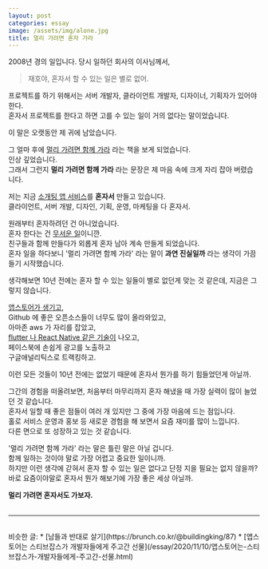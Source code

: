 ```yaml
---
layout: post
categories: essay
image: /assets/img/alone.jpg
title: 멀리 가려면 혼자 가라
---
```


2008년 경의 일입니다. 당시 일하던 회사의 이사님께서,  
> 재호야, 혼자서 할 수 있는 일은 별로 없어.

프로젝트를 하기 위해서는 서버 개발자, 클라이언트 개발자, 디자이너, 기획자가 있어야 한다.  
혼자서 프로젝트를 한다고 하면 고를 수 있는 일이 거의 없다는 말이었습니다.  

이 말은 오랫동안 제 귀에 남았습니다.

그 얼마 후에 [멀리 가려면 함께 가라](https://www.aladin.co.kr/shop/wproduct.aspx?ItemId=4294014) 라는 책을 보게 되었습니다.  
인상 깊었습니다.  
그래서 그런지 **멀리 가려면 함께 가라** 라는 문장은 제 마음 속에 크게 자리 잡아 버렸습니다.

저는 지금 [소개팅 앱 서비스](https://withcoffee.app/companies/major)를 **혼자서** 만들고 있습니다.    
클라이언트, 서버 개발, 디자인, 기획, 운영, 마케팅을 다 혼자서.

원래부터 혼자하려던 건 아니었습니다.  
혼자 한다는 건 [무서운 일](https://brunch.co.kr/@buildingking/87)이니깐.  
친구들과 함께 만들다가 외롭게 혼자 남아 계속 만들게 되었습니다.  
혼자 일을 하다보니 '멀리 가려면 함께 가라' 라는 말이 **과연 진실일까** 라는 생각이 가끔 들기 시작했습니다.

생각해보면 10년 전에는 혼자 할 수 있는 일들이 별로 없던게 맞는 것 같은데, 지금은 그렇지 않습니다.

[앱스토어가 생기고](/essay/2020/11/10/앱스토어는-스티브잡스가-개발자들에게-주고간-선물.html),  
Github 에 좋은 오픈소스들이 너무도 많이 올라와있고,  
아마존 aws 가 자리를 잡았고,  
[flutter 나 React Native 같은 기술이](/essay/2022/02/07/awesome-blogs-flutter.html) 나오고,  
페이스북에 손쉽게 광고를 노출하고  
구글애널리틱스로 트랙킹하고.

이런 모든 것들이 10년 전에는 없었기 때문에 혼자서 뭔가를 하기 힘들었던게 아닐까.

그간의 경험을 떠올려보면, 처음부터 마무리까지 혼자 해냈을 때 가장 실력이 많이 늘었던 것 같습니다.  
혼자서 일할 때 좋은 점들이 여러 개 있지만 그 중에 가장 마음에 드는 점입니다.  
홀로 서비스 운영과 홍보 등 새로운 경험을 해 보면서 요즘 재미를 많이 느낍니다.  
다른 면으로 또 성장하고 있는 것 같습니다.

'멀리 가려면 함께 가라' 라는 말은 틀린 말은 아닐 겁니다.  
함께 일하는 것이야 말로 가장 어렵고 중요한 일이니까.  
하지만 이런 생각에 갇혀서 혼자 할 수 있는 일은 없다고 단정 지을 필요는 없지 않을까?  
바로 요즘이야말로 혼자서 뭔가 해보기에 가장 좋은 세상 아닐까.

**멀리 가려면 혼자서도 가보자.**
<br>
<br>

---

<br>
비슷한 글:
* [남들과 반대로 살기](https://brunch.co.kr/@buildingking/87)
* [앱스토어는 스티브잡스가 개발자들에게 주고간 선물](/essay/2020/11/10/앱스토어는-스티브잡스가-개발자들에게-주고간-선물.html)
